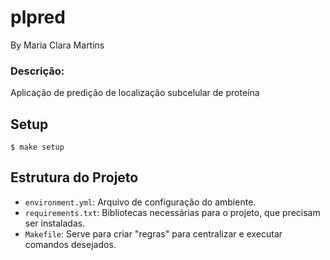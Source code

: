# plpred

By Maria Clara Martins

### Descrição: 
Aplicação de predição de localização subcelular de proteína

## Setup

```
$ make setup
```

## Estrutura do Projeto

- `environment.yml`: Arquivo de configuração do ambiente.
- `requirements.txt`: Bibliotecas necessárias para o projeto, que precisam ser instaladas.
- `Makefile`: Serve para criar "regras" para centralizar e executar comandos desejados.